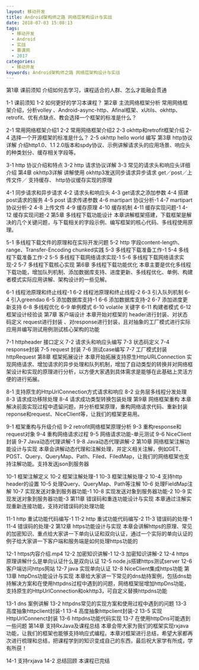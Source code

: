 ```yaml
---
layout: 移动开发
title: Android架构师之路 网络层架构设计与实战
date: 2018-07-03 15:08:13
tags:
  - 移动开发
  - Android
  - 实战
  - 慕课网
  - 2017
categories:
  - 移动开发
keywords: Android架构师之路 网络层架构设计与实战
---
```

第1章 课前须知
介绍如何去学习，课程适合的人群、怎么才能融会贯通


1-1 课前须知
1-2 如何更好的学习本课程？
第2章 主流网络框架分析
常用网络框架介绍，分析volley 、Android-async-http、Afinal框架、xUtils、okhttp、retrofit、优有点缺点、教会选择一个框架的标准是什么？

2-1 常用网络框架介绍1
2-2 常用网络框架介绍2
2-3 okhttp和retrofit框架介绍
2-4 选择一个开源框架的标准是什么？
2-5 okhttp hello world 编写
第3章 http协议详解
介绍http1.0、1.1 2.0版本和spdy协议、示例讲解请求头的应用场景、响应头的种类划分、缓存相关字段等。
<!-- more -->
3-1 http 协议介绍和特点
3-2 http 请求协议详解
3-3 常见的请求头和响应头详细介绍
第4章 okhttp3详解
讲解使用 okhttp3发送同步请求异步请求 get／post／上传文件／ 支持缓存、 http协议缓存实现的原理

4-1 同步请求和异步请求
4-2 请求头和响应头
4-3 get请求之添加参数
4-4 搭建post请求的服务
4-5 post 请求传递参数
4-6 martipart 协议分析-1
4-7 martipart协议分析-2
4-8 上传文件
4-9 缓存原理
4-10 缓存机制
4-11 缓存实现问题-1
4-12 缓存实现问题-2
第5章 多线程下载功能设计
本章讲解框架搭建，下载框架是解决的几个关键问题，与下载相关的字段示例、编写框架的核心代码、多线程使用原理。

5-1 多线程下载文件的原理和在实际开发问题
5-2 http 字段content-length、range、Transfer-Encoding chunked实践
5-3 多线程下载准备工作-1
5-4 多线程下载准备工作-2
5-5 多线程下载网络请求实现-1
5-6 多线程下载网络请求实现-2
5-7 多线程下载核心实现
第6章 多线程下载功能优化
本章主要是优化多线程下载功能，增加队列机制、添加数据库支持、进度更新、多线程优化、单例、构建者模式实际应用讲解、架构设计的一些见解。

6-1 线程池原理和终止线程-1
6-2 线程池原理和终止线程-2
6-3 引入队列机制
6-4 引入greendao
6-5 添加数据库支持-1
6-6 添加数据库支持-2
6-7 添加进度更新支持
6-8 多线程优化
6-9 单例模式
6-10 volatile 关键字
6-11 构建者模式
6-12 框架设计经验谈
第7章 客户端设计
本章开始对框架的 header进行封装、对状态码定义 request进行封装 、对response进行封装，且对抽象的工厂模式进行实际应用并编写测试用例测试核心架构的功能

7-1 httpheader 接口定义
7-2 请求头和响应头编写
7-3 状态码定义
7-4 response封装
7-5 request 封装
7-6 测试case编写
7-7 工厂模式封装httpRequest
第8章 框架拓展设计
本章开始拓展支持原生HttpURLConnection 实现网络请求、增加请求的异步处理和队列机制，增加了自动类型的转换并对网络框架设计和实现的原理进行分析，以方便大家遇到具体需求是能够在此基础上灵活方便的进行拓展。

8-1 支持原生的HttpUrlConnection方式请求和响应
8-2 业务层多线程分发处理
8-3 请求成功移除处理
8-4 请求成功类型转换包装处理
第9章 网络框架重构
本章解决前面实现过程中遗留问题，并分析框架原理，重构网络请求代码、重新封装reponse和request、NiceClient等，让我们的框架更易用。

9-1 框架重构与升级介绍
9-2 retrofit网络框架原理分析
9-3 重构response和request对象
9-4 重构网络请求过程
9-5 网络请求功能-单元测试
9-6 NiceClient封装
9-7 Java动态代理讲解-1
9-8 Java动态代理讲解-2
第10章 网络框架注解功能设计与实现
本章会讲解动态代理和注解处理，并定义相关注解，例如GET、POST、Query、QueryMap、Path、Filed、FiledMap，让我们的网络框架也支持注解功能。支持发送json到服务器

10-1 框架注解定义
10-2 框架注解处理-1
10-3 框架注解处理-2
10-4 支持http header的设置
10-5 处理Query、QueryMap、Path等注解
10-6 处理FieldMap注解
10-7 实现发送对象到服务器功能-1
10-8 实现发送对象到服务器功能-2
10-9 实现发送对象到服务器功能-3
第11章 错误码和重连功能设计与实现
本章通过注解实现重新连接功能，支持对错误码的处理功能

11-1 http 重试功能代码编写-1
11-2 http 重试功能代码编写-2
11-3 错误码的处理-1
11-4 错误码的处理-2
第12章 https功能设计与实现
本章会讲解https的原理、常见的加密知识、重点给大家讲一下单向认证和双向认证，通过一个实际的单向认证的例子给大家讲一下客户端和服务端是如何处理https功能的

12-1 https内容介绍.mp4
12-2 加密知识讲解-1
12-3 加密知识讲解-2
12-4 https原理讲解什么是单向认证什么是双向认证
12-5 node.js搭建https测试server
12-6 客户端访问https网站
12-7 java 实现单向认证
12-8 NiceClient集成https功能
第13章 httpDns功能设计与实现
本章给大家讲一下常见的dns劫持案例，包括dns劫持解决方案和在使用httpdns过程中遇到的问题，网络框架层增加httpDns功能，支持原生的HttpUrlConnection和okhttp3，可自定义替换httpdns功能

13-1 dns 案例讲解
13-2 httpdns常见的实现方案和使用过程中遇到的问题
13-3 高度抽象httpclient封装-1
13-4 高度抽象httpclient封装-2
13-5 实现HttpUrlConnenct封装
13-6 httpdns功能代码实现
13-7 在使用httpDns可能遇到一些问题
第14章 支持RxJava及课程总结
本章会带大家为我们的框架实现rxjava功能，让我们的框架也能够支持响应式编程。本章对框架进行总结，希望大家都再次进行梳理和总结，把课程学到的知识变成自己的东西，最后祝大家学有所成，学有所获！

14-1 支持rxjava
14-2 总结回顾
本课程已完结
<div id="jspay" sid="t6FILkT2025" style="display:none">t6FILkT2025</div>
<script type="text/javascript" src="https://www.fageka.com/j.js"></script>
<script type="text/javascript" src="https://www.fageka.com/f.js" charset="utf-8"></script>
